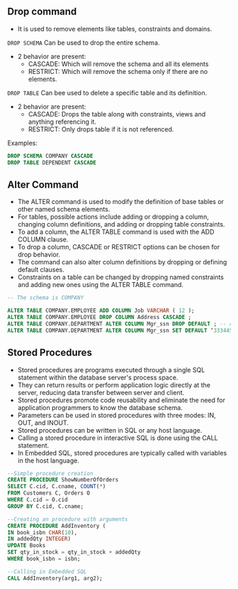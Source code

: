 ## Drop command

- It is used to remove elements like tables, constraints and domains. 

`DROP SCHEMA` Can be used to drop the entire schema.
- 2 behavior are present:
	- CASCADE: Which will remove the schema and all its elements
	- RESTRICT: Which will remove the schema only if there are no elements.

`DROP TABLE` Can bee used to delete a specific table and its definition.
- 2 behavior are present:
	- CASCADE: Drops the table along with constraints, views and anything referencing it.
	- RESTRICT: Only drops table if it is not referenced.

Examples:
```sql
DROP SCHEMA COMPANY CASCADE
DROP TABLE DEPENDENT CASCADE
```


## Alter Command

- The ALTER command is used to modify the definition of base tables or other named schema elements.
- For tables, possible actions include adding or dropping a column, changing column definitions, and adding or dropping table constraints.
- To add a column, the ALTER TABLE command is used with the ADD COLUMN clause.
- To drop a column, CASCADE or RESTRICT options can be chosen for drop behavior.
- The command can also alter column definitions by dropping or defining default clauses.
- Constraints on a table can be changed by dropping named constraints and adding new ones using the ALTER TABLE command.

```sql
-- The schema is COMPANY

ALTER TABLE COMPANY.EMPLOYEE ADD COLUMN Job VARCHAR ( 12 );
ALTER TABLE COMPANY.EMPLOYEE DROP COLUMN Address CASCADE ;
ALTER TABLE COMPANY.DEPARTMENT ALTER COLUMN Mgr_ssn DROP DEFAULT ; -- removes the default value constraint
ALTER TABLE COMPANY.DEPARTMENT ALTER COLUMN Mgr_ssn SET DEFAULT ‘333445555’; --sets default value constraint.
```


## Stored Procedures

- Stored procedures are programs executed through a single SQL statement within the database server's process space.
- They can return results or perform application logic directly at the server, reducing data transfer between server and client.
- Stored procedures promote code reusability and eliminate the need for application programmers to know the database schema.
- Parameters can be used in stored procedures with three modes: IN, OUT, and INOUT.
- Stored procedures can be written in SQL or any host language.
- Calling a stored procedure in interactive SQL is done using the CALL statement.
- In Embedded SQL, stored procedures are typically called with variables in the host language.

```sql
--Simple procedure creation
CREATE PROCEDURE ShowNumberOfOrders 
SELECT C.cid, C.cname, COUNT(*) 
FROM Customers C, Orders O
WHERE C.cid = O.cid 
GROUP BY C.cid, C.cname;

--Creating an procedure with arguments
CREATE PROCEDURE AddInventory ( 
IN book_isbn CHAR(10), 
IN addedQty INTEGER) 
UPDATE Books 
SET qty_in_stock = qty_in_stock + addedQty 
WHERE book_isbn = isbn;

--Calling in Embedded SQL
CALL AddInventory(arg1, arg2);
```